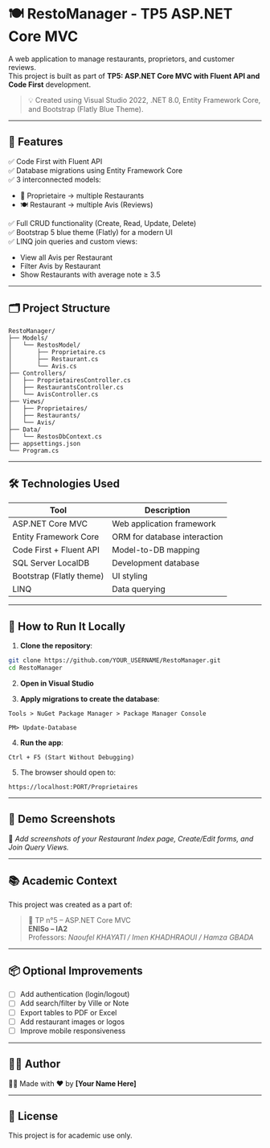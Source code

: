 
# 🍽️ RestoManager - TP5 ASP.NET Core MVC

A web application to manage restaurants, proprietors, and customer reviews.  
This project is built as part of **TP5: ASP.NET Core MVC with Fluent API and Code First** development.

> 💡 Created using Visual Studio 2022, .NET 8.0, Entity Framework Core, and Bootstrap (Flatly Blue Theme).

---

## 🎯 Features

✅ Code First with Fluent API  
✅ Database migrations using Entity Framework Core  
✅ 3 interconnected models:
- 👤 Proprietaire → multiple Restaurants
- 🍽️ Restaurant → multiple Avis (Reviews)

✅ Full CRUD functionality (Create, Read, Update, Delete)  
✅ Bootstrap 5 blue theme (Flatly) for a modern UI  
✅ LINQ join queries and custom views:
- View all Avis per Restaurant
- Filter Avis by Restaurant
- Show Restaurants with average note ≥ 3.5

---

## 🗂️ Project Structure

```
RestoManager/
├── Models/
│   └── RestosModel/
│       ├── Proprietaire.cs
│       ├── Restaurant.cs
│       └── Avis.cs
├── Controllers/
│   ├── ProprietairesController.cs
│   ├── RestaurantsController.cs
│   └── AvisController.cs
├── Views/
│   ├── Proprietaires/
│   ├── Restaurants/
│   └── Avis/
├── Data/
│   └── RestosDbContext.cs
├── appsettings.json
└── Program.cs
```

---

## 🛠️ Technologies Used

| Tool                     | Description                           |
|--------------------------|---------------------------------------|
| ASP.NET Core MVC         | Web application framework             |
| Entity Framework Core    | ORM for database interaction          |
| Code First + Fluent API  | Model-to-DB mapping                   |
| SQL Server LocalDB       | Development database                  |
| Bootstrap (Flatly theme) | UI styling                            |
| LINQ                     | Data querying                         |

---

## 🚀 How to Run It Locally

1. **Clone the repository**:

```bash
git clone https://github.com/YOUR_USERNAME/RestoManager.git
cd RestoManager
```

2. **Open in Visual Studio**

3. **Apply migrations to create the database**:

```
Tools > NuGet Package Manager > Package Manager Console

PM> Update-Database
```

4. **Run the app**:

```
Ctrl + F5 (Start Without Debugging)
```

5. The browser should open to:
```
https://localhost:PORT/Proprietaires
```

---

## 🎥 Demo Screenshots

📌 _Add screenshots of your Restaurant Index page, Create/Edit forms, and Join Query Views._

---

## 📚 Academic Context

This project was created as a part of:
> 📘 TP n°5 – ASP.NET Core MVC  
> **ENISo – IA2**  
> Professors: *Naoufel KHAYATI / Imen KHADHRAOUI / Hamza GBADA*

---

## 📦 Optional Improvements

- [ ] Add authentication (login/logout)
- [ ] Add search/filter by Ville or Note
- [ ] Export tables to PDF or Excel
- [ ] Add restaurant images or logos
- [ ] Improve mobile responsiveness

---

## 🧑‍💻 Author

👨‍🎓 Made with ❤️ by **[Your Name Here]**

---

## 📄 License

This project is for academic use only.
```

